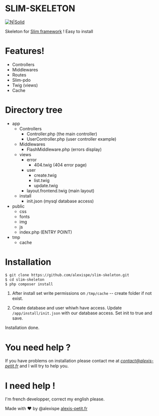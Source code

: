 # SLIM-SKELETON

[![N|Solid](https://i.imgur.com/i7CZ4qC.png)](http://alexis-petit.fr)

Skeleton for [Slim framework](https://www.slimframework.com/) ! Easy to install

# Features!

  - Controllers
  - Middlewares
  - Routes
  - Slim-pdo
  - Twig (views)
  - Cache

# Directory tree
  - app
    - Controllers
      - Controller.php (the main controller)
      - UserController.php (user controller example)
    - Middlewares
      - FlashMiddleware.php (errors display)
    - views
      - error
        - 404.twig (404 error page)
      - user
        - create.twig
        - list.twig
        - update.twig
      - layout.frontend.twig (main layout)
    - install
      - init.json (mysql database access)
  - public
    - css
    - fonts
    - img
    - js
    - index.php (ENTRY POINT)
  - tmp
    - cache

# Installation

```sh
$ git clone https://github.com/alexispe/slim-skeleton.git
$ cd slim-skeleton
$ php composer install
```
1. After install set write permissions on `/tmp/cache` -- create folder if not exist.

2. Create database and user whiwh have access.
Update `/app/install/init.json` with our database access. Set init to true and save.

Installation done.

# You need help ?
If you have problems on installation please contact me at *contact@alexis-petit.fr* and I will try to help you.

# I need help !
I'm french developper, correct my english please.

Made with :heart: by @alexispe [alexis-petit.fr](http://www.alexis-petit.fr)
